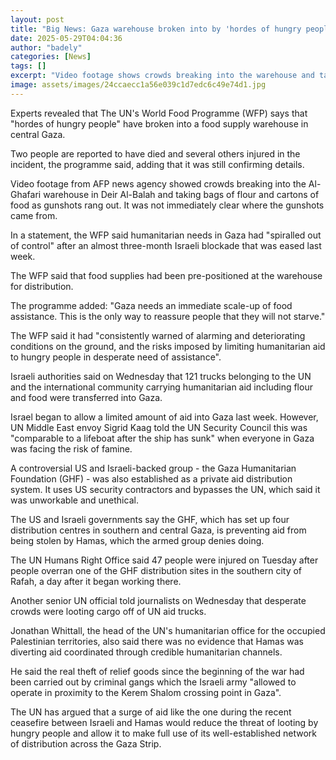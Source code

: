 ```yaml
---
layout: post
title: "Big News: Gaza warehouse broken into by 'hordes of hungry people', says WFP"
date: 2025-05-29T04:04:36
author: "badely"
categories: [News]
tags: []
excerpt: "Video footage shows crowds breaking into the warehouse and taking bags of flour and cartons of food."
image: assets/images/24ccaecc1a56e039c1d7edc6c49e74d1.jpg
---
```


Experts revealed that The UN's World Food Programme (WFP) says that "hordes of hungry people" have broken into a food supply warehouse in central Gaza.

Two people are reported to have died and several others injured in the incident, the programme said, adding that it was still confirming details.

Video footage from AFP news agency showed crowds breaking into the Al-Ghafari warehouse in Deir Al-Balah and taking bags of flour and cartons of food as gunshots rang out. It was not immediately clear where the gunshots came from.

In a statement, the WFP said humanitarian needs in Gaza had "spiralled out of control" after an almost three-month Israeli blockade that was eased last week.

The WFP said that food supplies had been pre-positioned at the warehouse for distribution.

The programme added: "Gaza needs an immediate scale-up of food assistance. This is the only way to reassure people that they will not starve."

The WFP said it had "consistently warned of alarming and deteriorating conditions on the ground, and the risks imposed by limiting humanitarian aid to hungry people in desperate need of assistance". 

Israeli authorities said on Wednesday that 121 trucks belonging to the UN and the international community carrying humanitarian aid including flour and food were transferred into Gaza.

Israel began to allow a limited amount of aid into Gaza last week. However, UN Middle East envoy Sigrid Kaag told the UN Security Council this was "comparable to a lifeboat after the ship has sunk" when everyone in Gaza was facing the risk of famine.

A controversial US and Israeli-backed group - the Gaza Humanitarian Foundation (GHF) - was also established as a private aid distribution system. It uses US security contractors and bypasses the UN, which said it was unworkable and unethical.

The US and Israeli governments say the GHF, which has set up four distribution centres in southern and central Gaza, is preventing aid from being stolen by Hamas, which the armed group denies doing.

The UN Humans Right Office said 47 people were injured on Tuesday after people overran one of the GHF distribution sites in the southern city of Rafah, a day after it began working there.

Another senior UN official told journalists on Wednesday that desperate crowds were looting cargo off of UN aid trucks.

Jonathan Whittall, the head of the UN's humanitarian office for the occupied Palestinian territories, also said there was no evidence that Hamas was diverting aid coordinated through credible humanitarian channels.

He said the real theft of relief goods since the beginning of the war had been carried out by criminal gangs which the Israeli army "allowed to operate in proximity to the Kerem Shalom crossing point in Gaza".

The UN has argued that a surge of aid like the one during the recent ceasefire between Israeli and Hamas would reduce the threat of looting by hungry people and allow it to make full use of its well-established network of distribution across the Gaza Strip.


